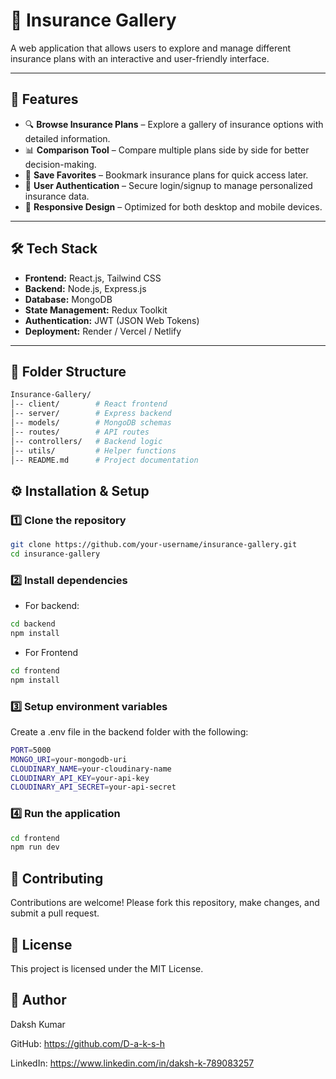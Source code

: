 # 🏦 Insurance Gallery

A web application that allows users to explore and manage different insurance plans with an interactive and user-friendly interface.

---

## 🚀 Features
- 🔍 **Browse Insurance Plans** – Explore a gallery of insurance options with detailed information.  
- 📊 **Comparison Tool** – Compare multiple plans side by side for better decision-making.  
- 💾 **Save Favorites** – Bookmark insurance plans for quick access later.  
- 🔐 **User Authentication** – Secure login/signup to manage personalized insurance data.  
- 📱 **Responsive Design** – Optimized for both desktop and mobile devices.  

---

## 🛠️ Tech Stack
- **Frontend:** React.js, Tailwind CSS  
- **Backend:** Node.js, Express.js  
- **Database:** MongoDB  
- **State Management:** Redux Toolkit  
- **Authentication:** JWT (JSON Web Tokens)  
- **Deployment:** Render / Vercel / Netlify  

---

## 📂 Folder Structure
```bash
Insurance-Gallery/
│-- client/        # React frontend
│-- server/        # Express backend
│-- models/        # MongoDB schemas
│-- routes/        # API routes
│-- controllers/   # Backend logic
│-- utils/         # Helper functions
│-- README.md      # Project documentation
```

## ⚙️ Installation & Setup

### 1️⃣ Clone the repository
```bash
git clone https://github.com/your-username/insurance-gallery.git
cd insurance-gallery
```

### 2️⃣ Install dependencies
- For backend:
```bash
cd backend
npm install
```
- For Frontend
```bash
cd frontend
npm install
```

### 3️⃣ Setup environment variables

Create a .env file in the backend folder with the following:
```bash
PORT=5000
MONGO_URI=your-mongodb-uri
CLOUDINARY_NAME=your-cloudinary-name
CLOUDINARY_API_KEY=your-api-key
CLOUDINARY_API_SECRET=your-api-secret
```

### 4️⃣ Run the application
```bash
cd frontend
npm run dev
```

## 🤝 Contributing

Contributions are welcome!
Please fork this repository, make changes, and submit a pull request.

## 📜 License

This project is licensed under the MIT License.

## 👤 Author

Daksh Kumar

GitHub: https://github.com/D-a-k-s-h

LinkedIn: https://www.linkedin.com/in/daksh-k-789083257

